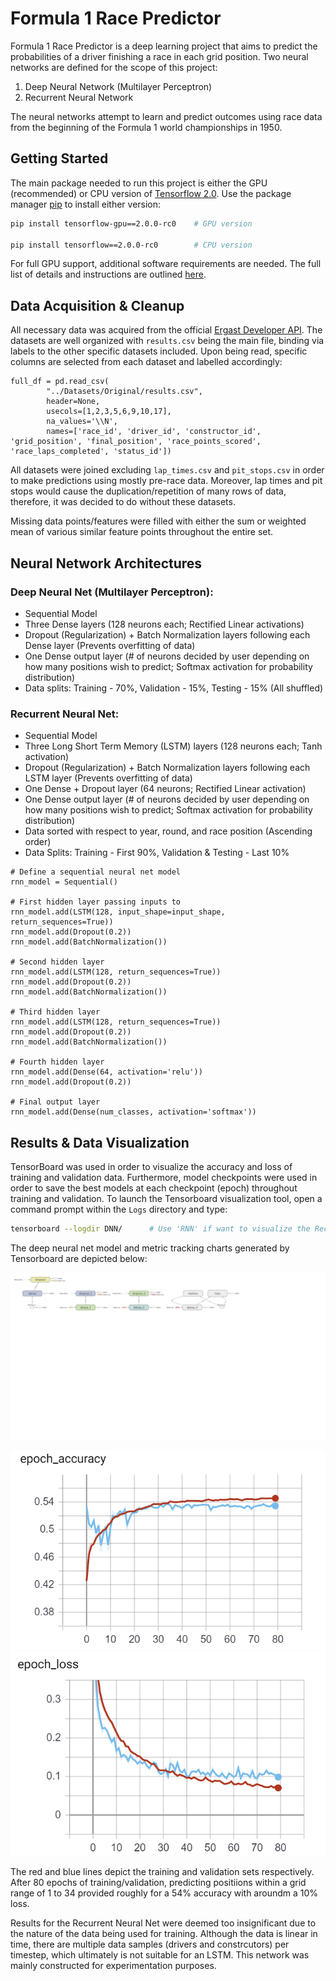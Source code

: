 # Formula 1 Race Predictor

Formula 1 Race Predictor is a deep learning project that aims to predict the probabilities of a driver finishing a race in each grid position. Two neural networks are defined for the scope of this project:

1. Deep Neural Network (Multilayer Perceptron)
2. Recurrent Neural Network

The neural networks attempt to learn and predict outcomes using race data from the beginning of the Formula 1 world championships in 1950.

## Getting Started

The main package needed to run this project is either the GPU (recommended) or CPU version of [Tensorflow 2.0](https://www.tensorflow.org/beta). Use the package manager [pip](https://pip.pypa.io/en/stable/) to install either version:

```bash
pip install tensorflow-gpu==2.0.0-rc0    # GPU version

pip install tensorflow==2.0.0-rc0        # CPU version
```

For full GPU support, additional software requirements are needed. The full list of details and instructions are outlined [here](https://www.tensorflow.org/install/gpu).

## Data Acquisition & Cleanup

All necessary data was acquired from the official [Ergast Developer API](https://ergast.com/mrd/). The datasets are well organized with `results.csv` being the main file, binding via labels to the other specific datasets included. Upon being read, specific columns are selected from each dataset and labelled accordingly:

```
full_df = pd.read_csv(
        "../Datasets/Original/results.csv",
        header=None,
        usecols=[1,2,3,5,6,9,10,17],
        na_values='\\N',
        names=['race_id', 'driver_id', 'constructor_id', 'grid_position', 'final_position', 'race_points_scored', 'race_laps_completed', 'status_id'])

```

All datasets were joined excluding `lap_times.csv` and `pit_stops.csv` in order to make predictions using mostly pre-race data. Moreover, lap times and pit stops would cause the duplication/repetition of many rows of data, therefore, it was decided to do without these datasets.

Missing data points/features were filled with either the sum or weighted mean of various similar feature points throughout the entire set.

## Neural Network Architectures 
### Deep Neural Net (Multilayer Perceptron):

- Sequential Model
- Three Dense layers (128 neurons each; Rectified Linear activations)
- Dropout (Regularization) + Batch Normalization layers following each Dense layer (Prevents overfitting of data)
- One Dense output layer (# of neurons decided by user depending on how many positions wish to predict; Softmax activation for probability distribution)
- Data splits: Training - 70%, Validation - 15%, Testing - 15% (All shuffled)

### Recurrent Neural Net:

- Sequential Model
- Three Long Short Term Memory (LSTM) layers (128 neurons each; Tanh activation)
- Dropout (Regularization) + Batch Normalization layers following each LSTM layer (Prevents overfitting of data)
- One Dense + Dropout layer (64 neurons; Rectified Linear activation)
- One Dense output layer (# of neurons decided by user depending on how many positions wish to predict; Softmax activation for probability distribution)
- Data sorted with respect to year, round, and race position (Ascending order)
- Data Splits: Training - First 90%, Validation & Testing - Last 10%   


```
# Define a sequential neural net model
rnn_model = Sequential()

# First hidden layer passing inputs to
rnn_model.add(LSTM(128, input_shape=input_shape, return_sequences=True))
rnn_model.add(Dropout(0.2))                                             
rnn_model.add(BatchNormalization())                                     

# Second hidden layer
rnn_model.add(LSTM(128, return_sequences=True))
rnn_model.add(Dropout(0.2))
rnn_model.add(BatchNormalization())

# Third hidden layer
rnn_model.add(LSTM(128, return_sequences=True))
rnn_model.add(Dropout(0.2))
rnn_model.add(BatchNormalization())

# Fourth hidden layer
rnn_model.add(Dense(64, activation='relu'))                             
rnn_model.add(Dropout(0.2))

# Final output layer
rnn_model.add(Dense(num_classes, activation='softmax'))                 
```

## Results & Data Visualization
TensorBoard was used in order to visualize the accuracy and loss of training and validation data. Furthermore, model checkpoints were used in order to save the best models at each checkpoint (epoch) throughout training and validation. To launch the Tensorboard visualization tool, open a command prompt within the `Logs` directory and type:

```bash
tensorboard --logdir DNN/      # Use 'RNN' if want to visualize the Recurrent Neural Net metrics
```

The deep neural net model and metric tracking charts generated by Tensorboard are depicted below:

<p align="center">
  <img src="Visualizations/dnn_model.png">
</p>

<p align="center">
  <img src="Visualizations/dnn_accuracy.png">
  <img src="Visualizations/dnn_loss.png">
</p>

The red and blue lines depict the training and validation sets respectively. After 80 epochs of training/validation, predicting positiions within a grid range of 1 to 34 provided roughly for a 54% accuracy with aroundm a 10% loss.

Results for the Recurrent Neural Net were deemed too insignificant due to the nature of the data being used for training. Although the data is linear in time, there are multiple data samples (drivers and constrcutors) per timestep, which ultimately is not suitable for an LSTM. This network was mainly constructed for experimentation purposes.